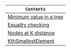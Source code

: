 <div align="center">
  
| `Contents` |
| ---------- |
| [Minimum value in a tree](https://github.com/devrath/studious-ds-adventure/tree/main/collection/Trees/BinaryTree/BinarySearchTree/Programs/MinimumValueInTree) |
| [Equality checking](https://github.com/devrath/studious-ds-adventure/tree/main/collection/Trees/BinaryTree/BinarySearchTree/Programs/EqualityChecking) |
| [Nodes at K distance](https://github.com/devrath/studious-ds-adventure/tree/main/collection/Trees/BinaryTree/BinarySearchTree/Programs/NodesAtkDistance) |
| [KthSmallestElement](https://github.com/devrath/studious-ds-adventure/tree/main/collection/Trees/BinaryTree/BinarySearchTree/Programs/KthSmallestElement) |

</div>
